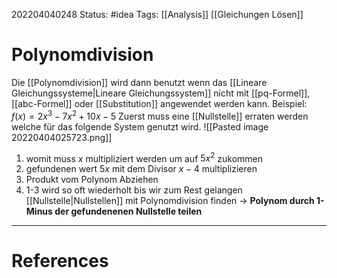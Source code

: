 202204040248
Status: #idea
Tags: [[Analysis]] [[Gleichungen Lösen]]

# Polynomdivision
Die  [[Polynomdivision]] wird dann benutzt wenn das [[Lineare Gleichungssysteme|Lineare Gleichungssystem]] nicht mit [[pq-Formel]], [[abc-Formel]] oder [[Substitution]] angewendet werden kann.
Beispiel:
$f(x)=2x^3-7x^2+10x-5$
Zuerst muss eine [[Nullstelle]] erraten werden welche für das folgende System genutzt wird.
![[Pasted image 20220404025723.png]]
1. womit muss $x$ multipliziert werden um auf $5x^2$ zukommen
2. gefundenen wert  $5x$ mit dem Divisor $x-4$ multiplizieren
3. Produkt vom Polynom Abziehen
4. 1-3 wird so oft wiederholt bis wir zum Rest gelangen 
[[Nullstelle|Nullstellen]] mit Polynomdivision finden ->
__Polynom durch 1- Minus der gefundenenen Nullstelle teilen__


 

___
# References
